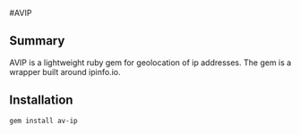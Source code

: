 #AVIP

## Summary
AVIP is a lightweight ruby gem for geolocation of ip addresses. The gem is a wrapper built around ipinfo.io. 
## Installation
```
gem install av-ip
````